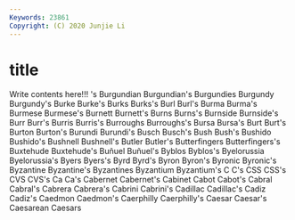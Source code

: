```yaml
---
Keywords: 23861
Copyright: (C) 2020 Junjie Li
---
```


# title

Write contents here!!!
's 
Burgundian 
Burgundian's 
Burgundies 
Burgundy 
Burgundy's 
Burke
Burke's 
Burks 
Burks's 
Burl 
Burl's 
Burma 
Burma's 
Burmese 
Burmese's 
Burnett
Burnett's 
Burns 
Burns's 
Burnside 
Burnside's 
Burr 
Burr's 
Burris 
Burris's 
Burroughs
Burroughs's 
Bursa 
Bursa's 
Burt 
Burt's 
Burton 
Burton's 
Burundi 
Burundi's 
Busch
Busch's 
Bush 
Bush's 
Bushido 
Bushido's 
Bushnell 
Bushnell's 
Butler 
Butler's 
Butterfingers
Butterfingers's 
Buxtehude 
Buxtehude's 
Buñuel 
Buñuel's 
Byblos 
Byblos's 
Byelorussia 
Byelorussia's 
Byers
Byers's 
Byrd 
Byrd's 
Byron 
Byron's 
Byronic 
Byronic's 
Byzantine 
Byzantine's 
Byzantines
Byzantium 
Byzantium's 
C 
C's 
CSS 
CSS's 
CVS 
CVS's 
Ca 
Ca's
Cabernet 
Cabernet's 
Cabinet 
Cabot 
Cabot's 
Cabral 
Cabral's 
Cabrera 
Cabrera's 
Cabrini
Cabrini's 
Cadillac 
Cadillac's 
Cadiz 
Cadiz's 
Caedmon 
Caedmon's 
Caerphilly 
Caerphilly's 
Caesar
Caesar's 
Caesarean 
Caesars 
